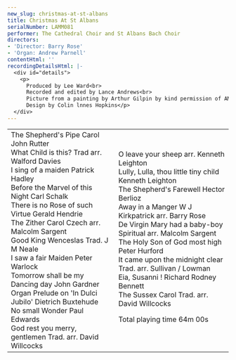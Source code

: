 ```yaml
---
new_slug: christmas-at-st-albans
title: Christmas At St Albans
serialNumber: LAMM081
performer: The Cathedral Choir and St Albans Bach Choir
directors:
- 'Director: Barry Rose'
- 'Organ: Andrew Parnell'
contentHtml: ''
recordingDetailsHtml: |-
  <div id="details">
    <p>
      Produced by Lee Ward<br>
      Recorded and edited by Lance Andrews<br>
      Picture from a painting by Arthur Gilpin by kind permission of AMPL Cards, Windsor<br>
      Design by Colin lnnes Hopkins</p>
  </div>
---
```


<table class="tracktable">
  <tbody>
    <tr>
      <td class="column1">
        <span class="trackname">The Shepherd's Pipe Carol </span> <span class="composer">John Rutter</span><br>
        <span class="trackname"> What Child is this? </span> <span class="composer">Trad arr.</span><span class="trackname"> </span> <span class="composer">Walford Davies<br>
        </span> <span class="trackname">I sing of a maiden </span> <span class="composer">Patrick Hadley<br>
        </span> <span class="trackname">Before the Marvel of this Night</span><span class="composer"> Carl Schalk</span><span class="trackname"> </span><br>
        <span class="trackname"> There is no Rose of such</span><span class="composer"> </span> <span class="trackname">Virtue </span> <span class="composer">Gerald Hendrie</span><br>
        <span class="trackname"> The Zither Carol </span> <span class="composer">Czech arr. Malcolm Sargent<br>
        </span> <span class="trackname">Good King Wenceslas </span> <span class="composer">Trad. J M Neale<br>
        </span> <span class="trackname">I saw a fair Maiden </span> <span class="composer">Peter</span><span class="trackname"> </span> <span class="composer">Warlock</span><br>
        <span class="trackname"> Tomorrow shall be my Dancing day</span><span class="composer"> John Gardner<br>
        </span> <span class="trackname">Organ Prelude on 'In Dulci Jubilo' </span> <span class="composer">Dietrich Buxtehude<br>
        </span> <span class="trackname">No small Wonder </span> <span class="composer">Paul</span><span class="trackname"> </span> <span class="composer">Edwards<br>
        </span> <span class="trackname">God rest you merry, gentlemen </span> <span class="composer">Trad. arr. David Willcocks</span>
      </td>
      <td class="column2">
        <span class="trackname">O leave your sheep</span><span class="composer"> arr. Kenneth Leighton</span><br>
        <span class="trackname"> Lully, Lulla, thou little tiny child </span> <span class="composer">Kenneth Leighton</span><br>
        <span class="trackname"> The Shepherd's Farewell </span> <span class="composer">Hector Berlioz</span><br>
        <span class="trackname"> Away in a Manger </span> <span class="composer">W J Kirkpatrick arr. Barry Rose</span><br>
        <span class="trackname"> De Virgin Mary had a baby-boy </span> <span class="composer">Spiritual arr. Malcolm Sargent</span><br>
        <span class="trackname"> The Holy Son of God most high </span> <span class="composer">Peter Hurford</span><br>
        <span class="trackname"> It came upon the midnight clear</span><span class="composer"> Trad. arr. Sullivan / Lowman</span><br>
        <span class="trackname"> Eia, Susanni ! </span> <span class="composer">Richard Rodney Bennett</span><br>
        <span class="trackname"> The Sussex Carol </span> <span class="composer">Trad. arr. David Willcocks </span>
        <p>
          <span id="playingtime">Total playing time 64m 00s</span></p>
      </td>
    </tr>
  </tbody>
</table>
